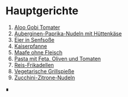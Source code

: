 Hauptgerichte
=============

1. [Aloo Gobi Tomater](Aloo-Gobi-Tomater.md)
2. [Auberginen-Paprika-Nudeln mit Hüttenkäse](Auberginen-Paprika-Nudeln.md)
3. [Eier in Senfsoße](Eier-in-Senfsoße.md)
4. [Kaiserpfanne](Kaiserpfanne.md)
5. [Maafe ohne Fleisch](Maafe-ohne-Fleisch.md)
6. [Pasta mit Feta, Oliven und Tomaten](Pasta_mit_Feta_Oliven_Tomaten.md)
7. [Reis-Frikadellen](Reis-Frikadellen.md)
8. [Vegetarische Grillspieße](Vegetarische_Grillspieße.md)
9. [Zucchini-Zitrone-Nudeln](Zucchini-Zitrone-Nudeln.md)
   
∎  

